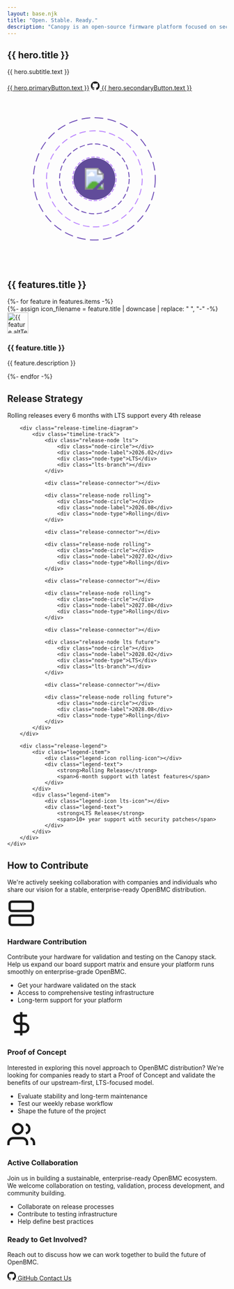 ```yaml
---
layout: base.njk
title: "Open. Stable. Ready."
description: "Canopy is an open-source firmware platform focused on security, transparency, and developer experience."
---
```


<section class="hero">
    <div class="hero-container">
        <div class="hero-content">
            <h1 class="hero-title">{{ hero.title }}</h1>
            <p class="hero-subtitle">
                {{ hero.subtitle.text }}
            </p>
            <div class="hero-actions">
                <a href="{{ hero.primaryButton.url }}" class="btn btn-primary">{{ hero.primaryButton.text }}</a>
                <a href="{{ hero.secondaryButton.url }}" class="btn btn-secondary" target="_blank" rel="noopener">
                    <svg width="20" height="20" fill="currentColor" viewBox="0 0 24 24">
                        <path d="M12 0c-6.626 0-12 5.373-12 12 0 5.302 3.438 9.8 8.207 11.387.599.111.793-.261.793-.577v-2.234c-3.338.726-4.033-1.416-4.033-1.416-.546-1.387-1.333-1.756-1.333-1.756-1.089-.745.083-.729.083-.729 1.205.084 1.839 1.237 1.839 1.237 1.07 1.834 2.807 1.304 3.492.997.107-.775.418-1.305.762-1.604-2.665-.305-5.467-1.334-5.467-5.931 0-1.311.469-2.381 1.236-3.221-.124-.303-.535-1.524.117-3.176 0 0 1.008-.322 3.301 1.23.957-.266 1.983-.399 3.003-.404 1.02.005 2.047.138 3.006.404 2.291-1.552 3.297-1.23 3.297-1.23.653 1.653.242 2.874.118 3.176.77.84 1.235 1.911 1.235 3.221 0 4.609-2.807 5.624-5.479 5.921.43.372.823 1.102.823 2.222v3.293c0 .319.192.694.801.576 4.765-1.589 8.199-6.086 8.199-11.386 0-6.627-5.373-12-12-12z"/>
                    </svg>
                    {{ hero.secondaryButton.text }}
                </a>
            </div>
        </div>
        <div class="hero-visual">
            <div class="hero-rings">
                <div style="position: relative; width: 400px; height: 400px;">
                    <!-- Ring 4 (outermost) -->
                    <svg style="position: absolute; top: 0; left: 0;" viewBox="0 0 400 400" width="400" height="400">
                        <circle cx="200" cy="200" r="140" fill="none" stroke="#6C4AB6" stroke-width="2"
                                stroke-dasharray="20,10" class="ring ring-4"/>
                    </svg>
                    <!-- Ring 3 -->
                    <svg style="position: absolute; top: 0; left: 0;" viewBox="0 0 400 400" width="400" height="400">
                        <circle cx="200" cy="200" r="110" fill="none" stroke="#B983FF" stroke-width="2"
                                stroke-dasharray="15,8" class="ring ring-3"/>
                    </svg>
                    <!-- Ring 2 -->
                    <svg style="position: absolute; top: 0; left: 0;" viewBox="0 0 400 400" width="400" height="400">
                        <circle cx="200" cy="200" r="80" fill="none" stroke="#6C4AB6" stroke-width="2"
                                stroke-dasharray="12,6" class="ring ring-2"/>
                    </svg>
                    <!-- Ring 1 (innermost) -->
                    <svg style="position: absolute; top: 0; left: 0;" viewBox="0 0 400 400" width="400" height="400">
                        <!-- Background fill circle -->
                        <circle cx="200" cy="200" r="48" fill="#614C9A" stroke="none"/>
                        <!-- Dashed border circle -->
                        <circle cx="200" cy="200" r="50" fill="none" stroke="#B983FF" stroke-width="2"
                                stroke-dasharray="8,4" class="ring ring-1-static"/>
                        <!-- Favicon in center -->
                        <image x="175" y="175" width="50" height="50" href="/assets/images/favicon.svg"/>
                    </svg>
                </div>
            </div>
        </div>
    </div>
</section>

<section class="why-canopy">
    <div class="container">
        <h2 class="section-title">{{ features.title }}</h2>
        <div class="features-grid">
            {%- for feature in features.items -%}
            <div class="feature-card">
                <div class="feature-icon">
                    {%- assign icon_filename = feature.title | downcase | replace: " ", "-" -%}
                    <img src="/assets/icons/{{ icon_filename }}.svg" alt="{{ feature.altText }}" width="48" height="48">
                </div>
                <h3>{{ feature.title }}</h3>
                <p>
                    {{ feature.description }}
                </p>
            </div>
            {%- endfor -%}
        </div>
    </div>
</section>

<section class="release-strategy">
    <div class="container">
        <h2 class="section-title">Release Strategy</h2>
        <p class="section-subtitle">Rolling releases every 6 months with LTS support every 4th release</p>

        <div class="release-timeline-diagram">
            <div class="timeline-track">
                <div class="release-node lts">
                    <div class="node-circle"></div>
                    <div class="node-label">2026.02</div>
                    <div class="node-type">LTS</div>
                    <div class="lts-branch"></div>
                </div>

                <div class="release-connector"></div>

                <div class="release-node rolling">
                    <div class="node-circle"></div>
                    <div class="node-label">2026.08</div>
                    <div class="node-type">Rolling</div>
                </div>

                <div class="release-connector"></div>

                <div class="release-node rolling">
                    <div class="node-circle"></div>
                    <div class="node-label">2027.02</div>
                    <div class="node-type">Rolling</div>
                </div>

                <div class="release-connector"></div>

                <div class="release-node rolling">
                    <div class="node-circle"></div>
                    <div class="node-label">2027.08</div>
                    <div class="node-type">Rolling</div>
                </div>

                <div class="release-connector"></div>

                <div class="release-node lts future">
                    <div class="node-circle"></div>
                    <div class="node-label">2028.02</div>
                    <div class="node-type">LTS</div>
                    <div class="lts-branch"></div>
                </div>

                <div class="release-connector"></div>

                <div class="release-node rolling future">
                    <div class="node-circle"></div>
                    <div class="node-label">2028.08</div>
                    <div class="node-type">Rolling</div>
                </div>
            </div>
        </div>

        <div class="release-legend">
            <div class="legend-item">
                <div class="legend-icon rolling-icon"></div>
                <div class="legend-text">
                    <strong>Rolling Release</strong>
                    <span>6-month support with latest features</span>
                </div>
            </div>
            <div class="legend-item">
                <div class="legend-icon lts-icon"></div>
                <div class="legend-text">
                    <strong>LTS Release</strong>
                    <span>10+ year support with security patches</span>
                </div>
            </div>
        </div>
    </div>

</section>

<section class="contribute-section">
    <div class="container">
        <h2 class="section-title">How to Contribute</h2>
        <p class="section-intro">
            We're actively seeking collaboration with companies and individuals who share our vision
            for a stable, enterprise-ready OpenBMC distribution.
        </p>

<div class="contribute-grid">
<div class="contribute-card hardware">
                <div class="contribute-icon">
                    <svg width="64" height="64" viewBox="0 0 24 24" fill="none" stroke="currentColor" stroke-width="2">
                        <rect x="2" y="2" width="20" height="8" rx="2" ry="2"/>
                        <rect x="2" y="14" width="20" height="8" rx="2" ry="2"/>
                        <line x1="6" y1="6" x2="6.01" y2="6"/>
                        <line x1="6" y1="18" x2="6.01" y2="18"/>
                    </svg>
                </div>
                <h3>Hardware Contribution</h3>
                <p>
                    Contribute your hardware for validation and testing on the Canopy stack. Help us expand
                    our board support matrix and ensure your platform runs smoothly on enterprise-grade OpenBMC.
                </p>
                <ul class="contribute-benefits">
                    <li>Get your hardware validated on the stack</li>
                    <li>Access to comprehensive testing infrastructure</li>
                    <li>Long-term support for your platform</li>
                </ul>
</div>
<div class="contribute-card poc">
                <div class="contribute-icon">
                    <svg width="64" height="64" viewBox="0 0 24 24" fill="none" stroke="currentColor" stroke-width="2">
                        <path d="M12 2v20M17 5H9.5a3.5 3.5 0 0 0 0 7h5a3.5 3.5 0 0 1 0 7H6"/>
                    </svg>
                </div>
                <h3>Proof of Concept</h3>
                <p>
                    Interested in exploring this novel approach to OpenBMC distribution? We're looking for
                    companies ready to start a Proof of Concept and validate the benefits of our upstream-first,
                    LTS-focused model.
                </p>
                <ul class="contribute-benefits">
                    <li>Evaluate stability and long-term maintenance</li>
                    <li>Test our weekly rebase workflow</li>
                    <li>Shape the future of the project</li>
                </ul>
</div>
<div class="contribute-card collaboration">
                <div class="contribute-icon">
                    <svg width="64" height="64" viewBox="0 0 24 24" fill="none" stroke="currentColor" stroke-width="2">
                        <path d="M17 21v-2a4 4 0 0 0-4-4H5a4 4 0 0 0-4 4v2"/>
                        <circle cx="9" cy="7" r="4"/>
                        <path d="M23 21v-2a4 4 0 0 0-3-3.87"/>
                        <path d="M16 3.13a4 4 0 0 1 0 7.75"/>
                    </svg>
                </div>
                <h3>Active Collaboration</h3>
                <p>
                    Join us in building a sustainable, enterprise-ready OpenBMC ecosystem. We welcome
                    collaboration on testing, validation, process development, and community building.
                </p>
                <ul class="contribute-benefits">
                    <li>Collaborate on release processes</li>
                    <li>Contribute to testing infrastructure</li>
                    <li>Help define best practices</li>
                </ul>
</div>
</div>

<div class="contribute-cta">
            <h3>Ready to Get Involved?</h3>
            <p>Reach out to discuss how we can work together to build the future of OpenBMC.</p>
            <div class="cta-buttons">
                <a href="https://github.com/canopybmc" class="btn btn-primary" target="_blank" rel="noopener">
                    <svg width="20" height="20" fill="currentColor" viewBox="0 0 24 24">
                        <path d="M12 0c-6.626 0-12 5.373-12 12 0 5.302 3.438 9.8 8.207 11.387.599.111.793-.261.793-.577v-2.234c-3.338.726-4.033-1.416-4.033-1.416-.546-1.387-1.333-1.756-1.333-1.756-1.089-.745.083-.729.083-.729 1.205.084 1.839 1.237 1.839 1.237 1.07 1.834 2.807 1.304 3.492.997.107-.775.418-1.305.762-1.604-2.665-.305-5.467-1.334-5.467-5.931 0-1.311.469-2.381 1.236-3.221-.124-.303-.535-1.524.117-3.176 0 0 1.008-.322 3.301 1.23.957-.266 1.983-.399 3.003-.404 1.02.005 2.047.138 3.006.404 2.291-1.552 3.297-1.23 3.297-1.23.653 1.653.242 2.874.118 3.176.77.84 1.235 1.911 1.235 3.221 0 4.609-2.807 5.624-5.479 5.921.43.372.823 1.102.823 2.222v3.293c0 .319.192.694.801.576 4.765-1.589 8.199-6.086 8.199-11.386 0-6.627-5.373-12-12-12z"/>
                    </svg>
                    GitHub
                </a>
                <a href="mailto:cybersecurity@9elements.com" class="btn btn-secondary">Contact Us</a>
            </div>
</div>
    </div>

</section>
